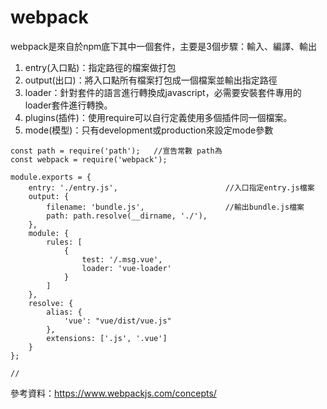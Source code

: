 # webpack

webpack是來自於npm底下其中一個套件，主要是3個步驟：輸入、編譯、輸出

1. entry(入口點)：指定路徑的檔案做打包
2. output(出口)：將入口點所有檔案打包成一個檔案並輸出指定路徑
3. loader：針對套件的語言進行轉換成javascript，必需要安裝套件專用的loader套件進行轉換。
4. plugins(插件)：使用require可以自行定義使用多個插件同一個檔案。
5. mode(模型)：只有development或production來設定mode參數

```
const path = require('path');	//宣告常數 path為
const webpack = require('webpack');

module.exports = {
	entry: './entry.js',						//入口指定entry.js檔案
    output: {
        filename: 'bundle.js',					//輸出bundle.js檔案
        path: path.resolve(__dirname, './'),
    },
	module: {
        rules: [
            {
                test: '/.msg.vue',
                loader: 'vue-loader'
            }
        ]
    },
	resolve: {
        alias: {
			'vue': "vue/dist/vue.js"
        },
		extensions: ['.js', '.vue']
    }
};

//
```

參考資料：https://www.webpackjs.com/concepts/